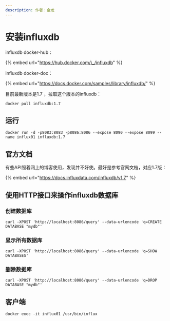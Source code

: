 ```yaml
---
description: 作者：金龙
---
```


# 安装influxdb

influxdb docker-hub：

{% embed url="https://hub.docker.com/\_/influxdb" %}

influxdb docker-doc：

{% embed url="https://docs.docker.com/samples/library/influxdb/" %}

目前最新版本是1.7 ，拉取这个版本的influxdb：

```text
docker pull influxdb:1.7
```

## 运行

```text
docker run -d -p8083:8083 -p8086:8086 --expose 8090 --expose 8099 --name influx01 influxdb:1.7
```

## 官方文档

有些API照着网上的博客使用，发现并不好使。最好是参考官网文档，对应1.7版：

{% embed url="https://docs.influxdata.com/influxdb/v1.7" %}

## 使用HTTP接口来操作influxdb数据库

### 创建数据库

```text
curl -XPOST 'http://localhost:8086/query' --data-urlencode 'q=CREATE DATABASE "mydb"'
```

### 显示所有数据库

```text
curl -XPOST 'http://localhost:8086/query' --data-urlencode 'q=SHOW DATABASES'
```

### 删除数据库

```text
curl -XPOST 'http://localhost:8086/query' --data-urlencode 'q=DROP DATABASE "mydb"'
```





## 客户端

```text
docker exec -it influx01 /usr/bin/influx
```

